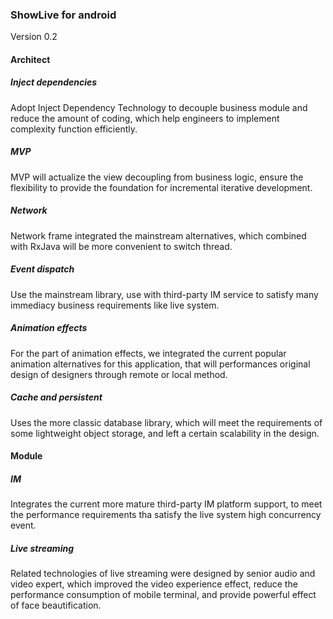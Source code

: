 ### ShowLive for android
Version 0.2
#### Architect
##### Inject dependencies
Adopt Inject Dependency Technology to decouple business module and reduce the amount of coding, which 
help engineers to implement complexity function efficiently.
##### MVP
MVP will actualize the view decoupling from business logic, ensure the flexibility to provide the foundation
for incremental iterative development. 

##### Network
Network frame integrated the mainstream alternatives, which combined with RxJava will be more convenient to switch thread.

##### Event dispatch
Use the mainstream library, use with third-party IM service to satisfy many immediacy business
requirements like live system.
##### Animation effects
For the part of animation effects, we integrated the current popular animation alternatives for this application,
that will performances original design of designers through remote or local method.
##### Cache and persistent
Uses the more classic database library, which will meet the requirements of some lightweight object storage, and left a certain scalability in the design.

#### Module
##### IM
Integrates the current more mature third-party IM platform support, to meet the performance requirements tha
satisfy the live system high concurrency event.
##### Live streaming
Related technologies of live streaming were designed by senior audio and video expert, which improved the video experience effect,
reduce the performance consumption of mobile terminal, and provide powerful effect of face beautification.
